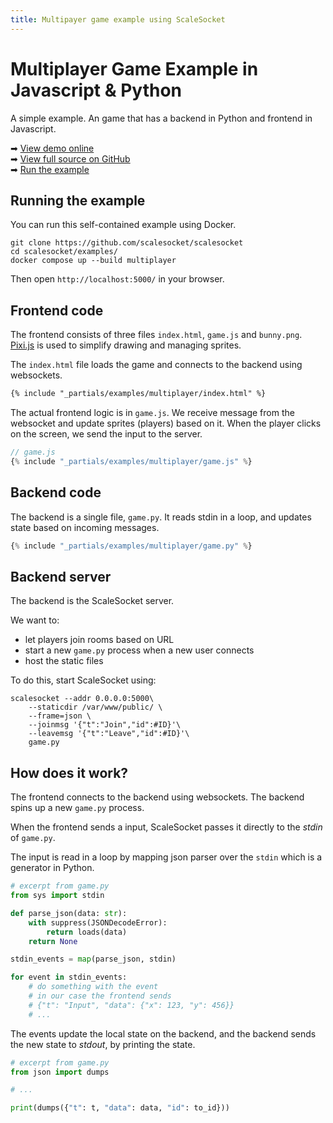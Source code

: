 ```yaml
---
title: Multipayer game example using ScaleSocket
---
```


# Multiplayer Game Example in Javascript & Python

A simple example. An game that has a backend in Python and frontend in Javascript.

➡ [View demo online](https://demo-multiplayer.scalesocket.org)  
➡ [View full source on GitHub](https://github.com/scalesocket/scalesocket/tree/main/examples/multiplayer)  
➡ [Run the example](#running-the-example)

## Running the example

You can run this self-contained example using Docker.

```shell
git clone https://github.com/scalesocket/scalesocket
cd scalesocket/examples/
docker compose up --build multiplayer
```

Then open `http://localhost:5000/` in your browser.


## Frontend code

The frontend consists of three files `index.html`, `game.js` and `bunny.png`. [Pixi.js](https://www.pixijs.com/) is used to simplify drawing and managing sprites.

The `index.html` file loads the game and connects to the backend using websockets.

```html
{% include "_partials/examples/multiplayer/index.html" %}
```

The actual frontend logic is in `game.js`. We receive message from the websocket and update sprites (players) based on it. When the player clicks on the screen, we send the input to the server.

```js
// game.js
{% include "_partials/examples/multiplayer/game.js" %}
```

## Backend code

The backend is a single file, `game.py`. It reads stdin in a loop, and updates state based on incoming messages.

```python
{% include "_partials/examples/multiplayer/game.py" %}
```

## Backend server

The backend is the ScaleSocket server.

We want to:
* let players join rooms based on URL
* start a new `game.py` process when a new user connects
* host the static files

To do this, start ScaleSocket using:

```shell
scalesocket --addr 0.0.0.0:5000\
    --staticdir /var/www/public/ \
    --frame=json \
    --joinmsg '{"t":"Join","id":#ID}'\
    --leavemsg '{"t":"Leave","id":#ID}'\
    game.py
```

## How does it work?

The frontend connects to the backend using websockets. The backend spins up a new `game.py` process.

When the frontend sends a input, ScaleSocket passes it directly to the *stdin* of `game.py`.

The input is read in a loop by mapping json parser over the `stdin` which is a generator in Python.

```py
# excerpt from game.py
from sys import stdin

def parse_json(data: str):
    with suppress(JSONDecodeError):
        return loads(data)
    return None

stdin_events = map(parse_json, stdin)

for event in stdin_events:
    # do something with the event
    # in our case the frontend sends
    # {"t": "Input", "data": {"x": 123, "y": 456}}
    # ...
```

The events update the local state on the backend, and the backend sends the new state to *stdout*, by printing the state.

```py
# excerpt from game.py
from json import dumps

# ...

print(dumps({"t": t, "data": data, "id": to_id}))
```